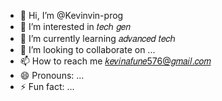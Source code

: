- 👋 Hi, I’m @Kevinvin-prog
- 👀 I’m interested in 𝑡𝑒𝑐ℎ 𝑔𝑒𝑛
- 🌱 I’m currently learning 𝑎𝑑𝑣𝑎𝑛𝑐𝑒𝑑 𝑡𝑒𝑐ℎ
- 💞️ I’m looking to collaborate on ...
- 📫 How to reach me 𝑘𝑒𝑣𝑖𝑛𝑎𝑓𝑢𝑛𝑒576@𝑔𝑚𝑎𝑖𝑙.𝑐𝑜𝑚
- 😄 Pronouns: ...
- ⚡ Fun fact: ...

<!---
Kevinvin-prog/Kevinvin-prog is a ✨ special ✨ repository because its `README.md` (this file) appears on your GitHub profile.
You can click the Preview link to take a look at your changes.
--->
